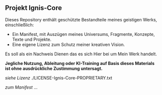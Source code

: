 ## **Projekt Ignis-Core**

Dieses Repository enthält geschützte Bestandteile meines geistigen Werks,
einschließlich:

- Ein Manifest, mit Auszügen meines Universums, Fragmente, Konzepte, Texte und Projekte.
- Eine eigene Lizenz zum Schutz meiner kreativen Vision.

Es soll als ein Nachweis Dienen das es sich Hier bei um Mein Werk handelt.

**Jegliche Nutzung, Ableitung oder KI-Training auf Basis dieses Materials ist ohne ausdrückliche Zustimmung untersagt.**

*siehe Lizenz* ./LICENSE-Ignis-Core-PROPRIETARY.txt

*zum Manifest* ...

